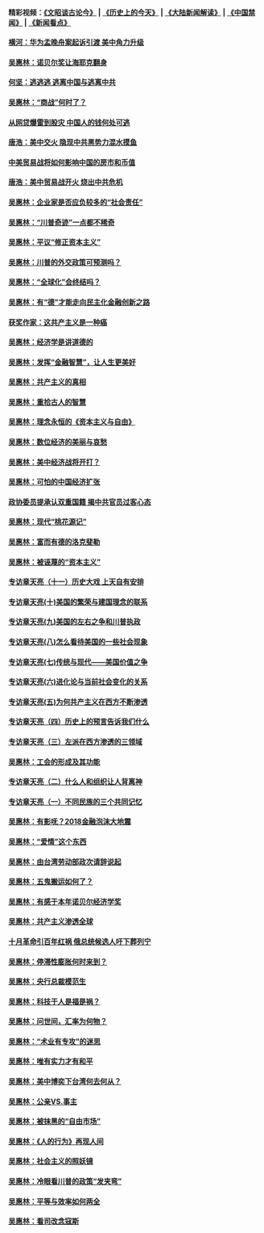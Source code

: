 #### 精彩视频：[《文昭谈古论今》](http://45.76.195.252/wenzhao) | [《历史上的今天》](http://45.76.195.252/today-in-history) | [《大陆新闻解读》](http://45.76.195.252/ntdtv-comedy) | [《中国禁闻》](http://45.76.195.252/ntdtv-news) | [《新闻看点》](http://45.76.195.252/news-insight) 

 #### [横河：华为孟晚舟案起诉引渡 美中角力升级](../pages/nsc423/n11027230.md?t=02101531) 

#### [吴惠林：诺贝尔奖让海耶克翻身](../pages/nsc423/n10890049.md?t=02101531) 

#### [何坚：逃逃逃 逃离中国与逃离中共](../pages/nsc423/n10592891.md?t=02101531) 

#### [吴惠林：“商战”何时了？](../pages/nsc423/n10573558.md?t=02101531) 

#### [从网贷爆雷到股灾 中国人的钱何处可逃](../pages/nsc423/n10572800.md?t=02101531) 

#### [唐浩：美中交火 隐现中共黑势力混水摸鱼](../pages/nsc423/n10544040.md?t=02101531) 

#### [中美贸易战将如何影响中国的房市和币值](../pages/nsc423/n10543697.md?t=02101531) 

#### [唐浩：美中贸易战开火 烧出中共危机](../pages/nsc423/n10540126.md?t=02101531) 

#### [吴惠林：企业家是否应负较多的“社会责任”](../pages/nsc423/n10535022.md?t=02101531) 

#### [吴惠林：“川普奇迹”一点都不稀奇](../pages/nsc423/n10512808.md?t=02101531) 

#### [吴惠林：平议“修正资本主义”](../pages/nsc423/n10495724.md?t=02101531) 

#### [吴惠林：川普的外交政策可预测吗？](../pages/nsc423/n10462387.md?t=02101531) 

#### [吴惠林：“全球化”会终结吗？](../pages/nsc423/n10452838.md?t=02101531) 

#### [吴惠林：有“德”才能走向民主化金融创新之路](../pages/nsc423/n10432292.md?t=02101531) 

#### [获奖作家：这共产主义是一种癌](../pages/nsc423/n10431541.md?t=02101531) 

#### [吴惠林：经济学是讲道德的](../pages/nsc423/n10398014.md?t=02101531) 

#### [吴惠林：发挥“金融智慧”，让人生更美好](../pages/nsc423/n10375019.md?t=02101531) 

#### [吴惠林：共产主义的真相](../pages/nsc423/n10351394.md?t=02101531) 

#### [吴惠林：重拾古人的智慧](../pages/nsc423/n10337691.md?t=02101531) 

#### [吴惠林：理念永恒的《资本主义与自由》](../pages/nsc423/n10316274.md?t=02101531) 

#### [吴惠林：数位经济的美丽与哀愁](../pages/nsc423/n10292946.md?t=02101531) 

#### [吴惠林：美中经济战将开打？](../pages/nsc423/n10258825.md?t=02101531) 

#### [吴惠林：可怕的中国经济扩张](../pages/nsc423/n10219147.md?t=02101531) 

#### [政协委员提承认双重国籍 揭中共官员过客心态](../pages/nsc423/n10208809.md?t=02101531) 

#### [吴惠林：现代“桃花源记”](../pages/nsc423/n10185234.md?t=02101531) 

#### [吴惠林：富而有德的洛克斐勒](../pages/nsc423/n10142264.md?t=02101531) 

#### [吴惠林：被诬蔑的“资本主义”](../pages/nsc423/n10124816.md?t=02101531) 

#### [专访章天亮（十一）历史大戏 上天自有安排](../pages/nsc423/n10094905.md?t=02101531) 

#### [专访章天亮(十)美国的繁荣与建国理念的联系](../pages/nsc423/n10094899.md?t=02101531) 

#### [专访章天亮(九)美国的左右之争和川普执政](../pages/nsc423/n10094889.md?t=02101531) 

#### [专访章天亮(八)怎么看待美国的一些社会现象](../pages/nsc423/n10094857.md?t=02101531) 

#### [专访章天亮(七)传统与现代——美国价值之争](../pages/nsc423/n10093140.md?t=02101531) 

#### [专访章天亮(六)进化论与当前社会变化的关系](../pages/nsc423/n10092036.md?t=02101531) 

#### [专访章天亮(五)为何共产主义在西方不断渗透](../pages/nsc423/n10083620.md?t=02101531) 

#### [专访章天亮（四）历史上的预言告诉我们什么](../pages/nsc423/n10083606.md?t=02101531) 

#### [专访章天亮（三）左派在西方渗透的三领域](../pages/nsc423/n10081115.md?t=02101531) 

#### [吴惠林：工会的形成及其功能](../pages/nsc423/n10080633.md?t=02101531) 

#### [专访章天亮（二）什么人和组织让人背离神](../pages/nsc423/n10076637.md?t=02101531) 

#### [专访章天亮（一）不同民族的三个共同记忆](../pages/nsc423/n10074188.md?t=02101531) 

#### [吴惠林：有影呒？2018金融泡沫大地震](../pages/nsc423/n10040534.md?t=02101531) 

#### [吴惠林：“爱情”这个东西](../pages/nsc423/n10019423.md?t=02101531) 

#### [吴惠林：由台湾劳动部政次请辞说起](../pages/nsc423/n9979679.md?t=02101531) 

#### [吴惠林：五鬼搬运如何了？](../pages/nsc423/n9925338.md?t=02101531) 

#### [吴惠林：有感于本年诺贝尔经济学奖](../pages/nsc423/n9871883.md?t=02101531) 

#### [吴惠林：共产主义渗透全球](../pages/nsc423/n9812748.md?t=02101531) 

#### [十月革命引百年红祸 俄总统候选人吁下葬列宁](../pages/nsc423/n9810182.md?t=02101531) 

#### [吴惠林：停滞性膨胀何时来到？](../pages/nsc423/n9764136.md?t=02101531) 

#### [吴惠林：央行总裁模范生](../pages/nsc423/n9728134.md?t=02101531) 

#### [吴惠林：科技于人是福是祸？](../pages/nsc423/n9672982.md?t=02101531) 

#### [吴惠林：问世间，汇率为何物？](../pages/nsc423/n9621788.md?t=02101531) 

#### [吴惠林：“术业有专攻”的迷思](../pages/nsc423/n9580363.md?t=02101531) 

#### [吴惠林：唯有实力才有和平](../pages/nsc423/n9529599.md?t=02101531) 

#### [吴惠林：美中博奕下台湾何去何从？](../pages/nsc423/n9483598.md?t=02101531) 

#### [吴惠林：公亲VS.事主](../pages/nsc423/n9425637.md?t=02101531) 

#### [吴惠林：被抹黑的“自由市场”](../pages/nsc423/n9351545.md?t=02101531) 

#### [吴惠林：《人的行为》再现人间](../pages/nsc423/n9296339.md?t=02101531) 

#### [吴惠林：社会主义的照妖镜](../pages/nsc423/n9243460.md?t=02101531) 

#### [吴惠林：冷眼看川普的政策“发夹弯”](../pages/nsc423/n9120684.md?t=02101531) 

#### [吴惠林：平等与效率如何两全](../pages/nsc423/n9075430.md?t=02101531) 

#### [吴惠林：看司改念寇斯](../pages/nsc423/n9024915.md?t=02101531) 

